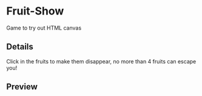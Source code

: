# Fruit-Show

Game to try out HTML canvas

## Details

Click in the fruits to make them disappear, no more than 4 fruits can escape you!

## Preview